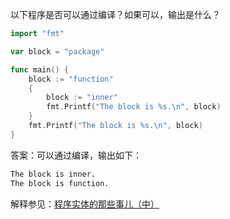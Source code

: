 以下程序是否可以通过编译？如果可以，输出是什么？
```go
import "fmt"

var block = "package"

func main() {
	block := "function"
	{
		block := "inner"
		fmt.Printf("The block is %s.\n", block)
	}
	fmt.Printf("The block is %s.\n", block)
}
```

答案：可以通过编译，输出如下：
```bash
The block is inner.
The block is function.
```

解释参见：[程序实体的那些事儿（中）](https://time.geekbang.org/column/article/13562)